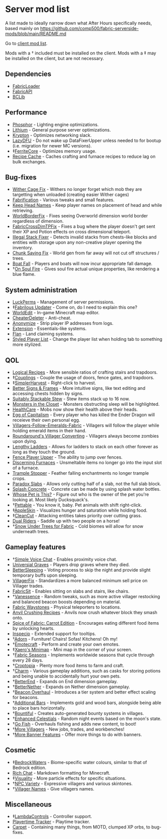 # Server mod list
A list made to ideally narrow down what After Hours specifically needs, based mainly on https://github.com/comp500/fabric-serverside-mods/blob/main/README.md

Go to [client mod list](https://github.com/Sloofy/After-Hours-Minecraft-Server/blob/master/client-modslist.md).

Mods with a † included must be installed on the client.
Mods with a ‡ may be installed on the client, but are not necessary.

## Dependencies
* [FabricLoader](https://fabricmc.net/use/)
* [FabricAPI](https://www.curseforge.com/minecraft/mc-mods/fabric-api)
* [BCLib](https://www.curseforge.com/minecraft/mc-mods/bclib)

## Performance
* [Phosphor](https://www.curseforge.com/minecraft/mc-mods/phosphor) - Lighting engine optimizations.
* [Lithium](https://www.curseforge.com/minecraft/mc-mods/lithium) - General purpose server optimizations.
* [Krypton](https://github.com/astei/krypton) - Optimizes networking slack.
* [LazyDFU](https://modrinth.com/mod/lazydfu) - Do not wake up DataFixerUpper unless needed to for bootup (i.e. migration for newer MC versions).
* ‡[FerriteCore](https://www.curseforge.com/minecraft/mc-mods/ferritecore-fabric) - Optimizes memory usage. 
* [Recipe Cache](https://www.curseforge.com/minecraft/mc-mods/recipe-cache) - Caches crafting and furnace recipes to reduce lag on bulk exchanges.

## Bug-fixes
* [Wither Cage Fix](https://www.curseforge.com/minecraft/mc-mods/wither-cage-fix) - Withers no longer forget which mob they are targetting when unloaded (creating easier Wither cages)
* [Fabrification](https://www.curseforge.com/minecraft/mc-mods/fabrication) - Various tweaks and small features.
* [Keep Head Names](https://modrinth.com/mod/keepheadnames) - Keep player names on placement of head and while retrieving.
* [WorldBorderFix](https://modrinth.com/mod/WorldBorderFix) - Fixes seeing Overworld dimension world border regardless of dimension.
* [FabricCrossDimTPFix](https://modrinth.com/mod/FabricCrossDimTPFix) - Fixes a bug where the player doesn't get sent their XP and Potion effects on cross dimensional teleport. 
* [Illegal Stack Fixer](https://www.curseforge.com/minecraft/mc-mods/illegal-stack-fixer) - Detects invalid stacks from chests-like blocks and entities with storage upon any non-creative player opening the inventory.
* [Chunk Saving Fix](https://www.curseforge.com/minecraft/mc-mods/chunk-saving-fix) - World gen from far away will not cut off structures / trees.
* [Boat Fall](https://modrinth.com/mod/boat-fall) - Players and boats will now incur appropriate fall damage.
* †[On Soul Fire](https://www.curseforge.com/minecraft/mc-mods/on-soul-fire) - Gives soul fire actual unique properties, like rendering a blue flame.

## System administration
* [LuckPerms](https://github.com/lucko/LuckPerms) - Management of server permissions.
* ‡[Fabrilous Updater](https://www.curseforge.com/minecraft/mc-mods/fabrilous-updater) - Come on, do I need to explain this one?
* [WorldEdit](https://www.curseforge.com/minecraft/mc-mods/worldedit) - In-game Minecraft map editor.
* [CheaterDeleter](https://github.com/CoolMineman/CheaterDeleter) - Anti-cheat.
* [Anonymize](https://github.com/NucleoidMC/anonymize/releases/) - Strip player IP addresses from logs.
* [Extension](https://modrinth.com/mod/ext) - Essentials-like systems.
* [Flan](https://www.curseforge.com/minecraft/mc-mods/flan) - Land claiming systems.
* [Styled Player List](https://modrinth.com/mod/styledplayerlist) - Change the player list when holding tab to something more stylized.

## QOL
* [Logical Recipes](https://www.curseforge.com/minecraft/mc-mods/logical-recipes) - More sensible ratios of crafting stairs and trapdoors.
* ‡[Couplings](https://www.curseforge.com/minecraft/mc-mods/couplings) - Couple the usage of doors, fence gates, and trapdoors.
* ‡[SimplerHarvest](https://www.curseforge.com/minecraft/mc-mods/simplerharvest/) - Right-click to harvest. 
* [Better Signs & Frames](https://www.curseforge.com/minecraft/mc-mods/better-signs-and-frames) - More intuitive signs, like text editing and accessing chests hidden by signs. 
* [Suitably Stackable Stew](https://www.curseforge.com/minecraft/mc-mods/suitably-stackable-stew) - Stew items stack up to 16 now.
* [Monsters in the Closet](https://modrinth.com/mod/monsters-in-the-closet) - Monsters obstructing sleep will be highlighted.
* [HealthCare](https://modrinth.com/mod/healthcare) - Mobs now show their health above their heads.
* [Egg of Capitalism](https://modrinth.com/mod/egg-of-capitalism) - Every player who has killed the Ender Dragon will receieve their own personal egg.
* [Villagers-Follow-Emeralds-Fabric](https://modrinth.com/mod/villagers-follow-emeralds-fabric) - Villagers will follow the player while holding emerald items in their hand.
* [Roundaround's Villager Converting](https://modrinth.com/mod/roundaround-villager-converting) - Villagers always become zombies upon dying.
* [Lengthy Ladders](https://www.curseforge.com/minecraft/mc-mods/lengthy-ladders) - Allows for ladders to stack on each other forever as long as they touch the ground.
* [Fence Player Upper](https://www.curseforge.com/minecraft/mc-mods/fenceplayerupper) - The ability to jump over fences.
* [Discerning Furnaces](https://www.curseforge.com/minecraft/mc-mods/discerning-furnace) - Unsmeltable items no longer go into the input slot of a furnace.
* [Trample Stopper](https://www.curseforge.com/minecraft/mc-mods/trample-stopper-fabric) - Feather falling enchantments no longer trample crops.
* [Paradox Slabs](https://modrinth.com/mod/paradox-slabs) - Allows only cutting half of a slab, not the full slab block.
* [Splash Concrete](https://www.curseforge.com/minecraft/mc-mods/splash-concrete) - Concrete can be made by using splash water bottles.
* [Whose Pet is This?](https://www.curseforge.com/minecraft/mc-mods/whose-pet-is-this) - Figure out who is the owner of the pet you're looking at. Most likely Ducksquack's.
* †[Pettable](https://modrinth.com/mod/pettable) - You know it, baby. Pet animals with shift right-click.
* ‡[AppleSkin](https://www.curseforge.com/minecraft/mc-mods/appleskin) - Visualizes hunger and saturation while holding food.
* ‡[CleanCut](https://www.curseforge.com/minecraft/mc-mods/cleancut) - Attacking entities takes priority over cutting grass.
* [Dual Riders](https://www.curseforge.com/minecraft/mc-mods/dual-riders) - Saddle up with two people on a horse!
* †[Snow Under Trees for Fabric](https://www.curseforge.com/minecraft/mc-mods/snow-under-trees-fabric) - Cold biomes will allow for snow underneath trees.

## Gameplay features
* †[Simple Voice Chat](https://www.curseforge.com/minecraft/mc-mods/simple-voice-chat) - Enables proximity voice chat.
* [Universial Graves](https://modrinth.com/mod/universal-graves) - Players drop graves where they died.
* [BetterSleeping](https://www.curseforge.com/minecraft/mc-mods/bettersleeping) - Voting process to skip the night and provide slight temporary buffs upon sleeping.
* [VillagerFix](https://www.curseforge.com/minecraft/mc-mods/villagerfix) - Standardizes a more balanced minimum sell price on Villager trades.
* [FabricSit](https://modrinth.com/mod/sit) - Enables sitting on slabs and stairs, like chairs.
* †[Vanessence](https://modrinth.com/mod/vanessence) - Random tweaks, such as more active villager restocking and balanced beacon boosts depending on material.
* [Fabric Waystones](https://www.curseforge.com/minecraft/mc-mods/fabric-waystones) - Physical teleporters to locations.
* [Anvil Crushing Recipes](https://www.curseforge.com/minecraft/mc-mods/anvil-crushing-recipes) - Anvils now crush whatever block they smash onto.
* [Spice of Fabric: Carrot Edition](https://www.curseforge.com/minecraft/mc-mods/spice-of-life-carrot-edition) - Encourages eating different food items by unlocking hearts.
* [Inspecio](https://modrinth.com/mod/inspecio) - Extended support for tooltips.
* †[Adorn](https://modrinth.com/mod/adorn) - Furniture! Chairs! Sofas! Kitchens! Oh my! 
* †[Emotecraft](https://modrinth.com/mod/emotecraft) - Perform and create your own emotes. 
* ‡[Xaero's Minimap](https://www.curseforge.com/minecraft/mc-mods/xaeros-minimap) - Mini map in the corner of your screen.
* †[Fabric Seasons](https://www.curseforge.com/minecraft/mc-mods/fabric-seasons) - Implements worldwide seasons that cycle through every 28 days.
* †[Croptopia](https://www.curseforge.com/minecraft/mc-mods/croptopia-fabric) - Plenty more food items to farm and craft.
* †[Charm](https://www.curseforge.com/minecraft/mc-mods/charm) - Various gameplay additions, such as casks for storing potions and being unable to accidentally hurt your own pets.
* †[BetterEnd](https://www.curseforge.com/minecraft/mc-mods/betterend) - Expands on End dimension gameplay.
* †[BetterNether](https://www.curseforge.com/minecraft/mc-mods/betternether) - Expands on Nether dimension gameplay.
* †[Beacon Overhaul](https://www.curseforge.com/minecraft/mc-mods/beaconoverhaul) - Introduces a tier system and better effect scaling for beacons.
* †[Additional Bars](https://www.curseforge.com/minecraft/mc-mods/additional-bars-fabric) - Implements gold and wood bars, alongside being able to place bars horizontally.
* †[Bountiful](https://www.curseforge.com/minecraft/mc-mods/bountiful-fabric) - Creates auto-generated bounty systems in villages.
* †[Enhanced Celestials](https://www.curseforge.com/minecraft/mc-mods/enhanced-celestials-fabric) - Random night events based on the moon's state. 
* †[Go Fish](https://www.curseforge.com/minecraft/mc-mods/go-fish) - Overhauls fishing and adds new content, to boot! 
* †[More Villagers](https://www.curseforge.com/minecraft/mc-mods/more-villagers-fabric) - New jobs, trades, and workbenches! 
* †[More Banner Features](https://www.curseforge.com/minecraft/mc-mods/more-banner-features) - Offer more things to do with banners. 

## Cosmetic
* ‡[BedrockWaters](https://www.curseforge.com/minecraft/mc-mods/bedrockwaters/) - Biome-specific water colours, similar to that of Bedrock edition. 
* [Rich Chat](https://github.com/Ashley1227/rich-chat) - Markdown formatting for Minecraft.
* ‡[Visuality](https://modrinth.com/mod/visuality) - More particle effects for specific situations. 
* †[NPC Variety](https://www.curseforge.com/minecraft/mc-mods/npc-variety-port) - Expressive villagers and various skintones.
* †[Villager Names](https://www.curseforge.com/minecraft/mc-mods/villager-names-fabric) - Give villagers names.

## Miscellaneous
* ‡[LambdaControls](https://modrinth.com/mod/lambdacontrols) - Controller support.
* [Playertime Tracker](https://modrinth.com/mod/playtime-tracker) - Playtime tracker.
* [Carpet](https://www.curseforge.com/minecraft/mc-mods/carpet) - Containing many things, from MOTD, clumped XP orbs, to bug-fixes.
